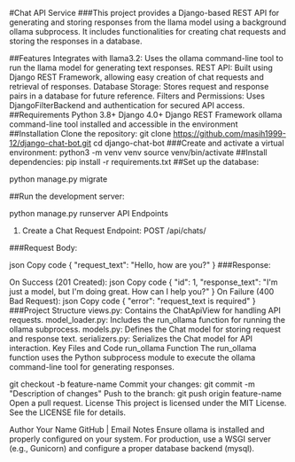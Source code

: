 #Chat API Service
###This project provides a Django-based REST API for generating and storing responses from the llama model using a background ollama subprocess. It includes functionalities for creating chat requests and storing the responses in a database.

##Features
Integrates with llama3.2: Uses the ollama command-line tool to run the llama model for generating text responses.
REST API: Built using Django REST Framework, allowing easy creation of chat requests and retrieval of responses.
Database Storage: Stores request and response pairs in a database for future reference.
Filters and Permissions: Uses DjangoFilterBackend and authentication for secured API access.
##Requirements
Python 3.8+
Django 4.0+
Django REST Framework
ollama command-line tool installed and accessible in the environment
##Installation
Clone the repository:
git clone https://github.com/masih1999-12/django-chat-bot.git
cd django-chat-bot
###Create and activate a virtual environment:
python3 -m venv venv
source venv/bin/activate
##Install dependencies:
pip install -r requirements.txt
##Set up the database:

python manage.py migrate

##Run the development server:

python manage.py runserver
API Endpoints
1. Create a Chat Request
Endpoint: POST /api/chats/

###Request Body:

json
Copy code
{
  "request_text": "Hello, how are you?"
}
###Response:

On Success (201 Created):
json
Copy code
{
  "id": 1,
  "response_text": "I'm just a model, but I'm doing great. How can I help you?"
}
On Failure (400 Bad Request):
json
Copy code
{
  "error": "request_text is required"
}
###Project Structure
views.py: Contains the ChatApiView for handling API requests.
model_loader.py: Includes the run_ollama function for running the ollama subprocess.
models.py: Defines the Chat model for storing request and response text.
serializers.py: Serializes the Chat model for API interaction.
Key Files and Code
run_ollama Function
The run_ollama function uses the Python subprocess module to execute the ollama command-line tool for generating responses.

git checkout -b feature-name
Commit your changes:
git commit -m "Description of changes"
Push to the branch:
git push origin feature-name
Open a pull request.
License
This project is licensed under the MIT License. See the LICENSE file for details.

Author
Your Name
GitHub | Email
Notes
Ensure ollama is installed and properly configured on your system.
For production, use a WSGI server (e.g., Gunicorn) and configure a proper database backend (mysql).
